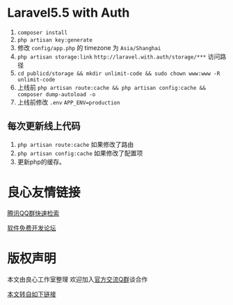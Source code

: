 # Laravel5.5 with Auth

1. `composer install`
1. `php artisan key:generate`
1. 修改 `config/app.php` 的 timezone 为 `Asia/Shanghai`
1. `php artisan storage:link` `http://laravel.with.auth/storage/***` 访问路径
1. `cd publicd/storage && mkdir unlimit-code && sudo chown www:www -R unlimit-code`
1. 上线前 `php artisan route:cache && php artisan config:cache && composer dump-autoload -o`
1. 上线前修改 `.env` `APP_ENV=production`

## 每次更新线上代码
1. `php artisan route:cache` 如果修改了路由
1. `php artisan config:cache` 如果修改了配置项
1. 更新php的缓存。


 # 良心友情链接

[腾讯QQ群快速检索](http://u.720life.cn/s/8cf73f7c)

[软件免费开发论坛](http://u.720life.cn/s/bbb01dc0)

# 版权声明 

本文由良心工作室整理 欢迎加入[官方交流Q群](https://u.720life.cn/s/f2316816)谈合作

[本文转自如下链接](http://u.720life.cn/g/2e71d0f0a5c601172267ba20d3a43c6ebb079080ef4a7f570aeb5f42db0ee65b640a4b57c1c1d35e090263a045c4628b4080ca0f251d7330f68ebc6cec872935)